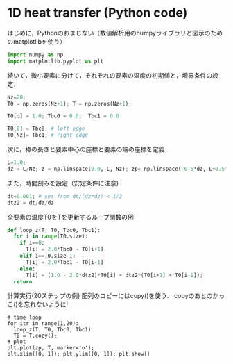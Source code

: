 # 1D heat transfer (Python code)

はじめに，Pythonのおまじない（数値解析用のnumpyライブラリと図示のためのmatplotlibを使う） 
```Python
import numpy as np 
import matplotlib.pyplot as plt 
```

続いて，微小要素に分けて，それぞれの要素の温度の初期値と，境界条件の設定．
```Python
Nz=20; 
T0 = np.zeros(Nz+1); T = np.zeros(Nz+1);

T0[:] = 1.0; Tbc0 = 0.0;  Tbc1 = 0.0 

T0[0] = Tbc0; # left edge
T0[Nz]= Tbc1; # right edge
```

次に，棒の長さと要素中心の座標と要素の端の座標を定義．
```Python
L=1.0; 
dz = L/Nz; z = np.linspace(0.0, L, Nz); zp= np.linspace(-0.5*dz, L+0.5*dz, Nz+1)
```

また，時間刻みを設定（安定条件に注意)
```Python
dt=0.001; # set from dt/(dz*dz) < 1/2
dtz2 = dt/dz/dz
```

全要素の温度T0をTを更新するループ関数の例
```Python
def loop_z(T, T0, Tbc0, Tbc1):
  for i in range(T0.size):
    if i==0:
      T[i] = 2.0*Tbc0 - T0[i+1]
    elif i==T0.size-1:
      T[i] = 2.0*Tbc1 - T0[i-1]
    else: 
      T[i] = (1.0 - 2.0*dtz2)*T0[i] + dtz2*(T0[i+1] + T0[i-1]); 
  return
```

計算実行(20ステップの例) 
配列のコピーにはcopy()を使う． copyのあとのかっこ()を忘れないように!
```
# time loop
for itr in range(1,20):
  loop_z(T, T0, Tbc0, Tbc1)
  T0 = T.copy();
# plot 
plt.plot(zp, T, marker='o');
plt.xlim([0, 1]); plt.ylim([0, 1]); plt.show()
```
